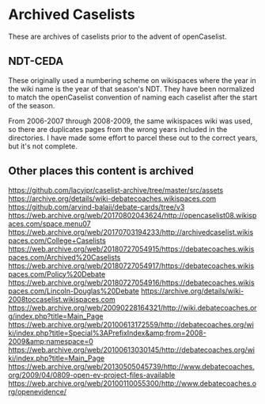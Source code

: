 # Archived Caselists

These are archives of caselists prior to the advent of openCaselist.

## NDT-CEDA

These originally used a numbering scheme on wikispaces where the year in the wiki name is the year of that season's NDT. They have been normalized to match the openCaselist convention of naming each caselist after the start of the season.

From 2006-2007 through 2008-2009, the same wikispaces wiki was used, so there are duplicates pages from the wrong years included in the directories. I have made some effort to parcel these out to the correct years, but it's not complete.

## Other places this content is archived
https://github.com/lacyjpr/caselist-archive/tree/master/src/assets
https://archive.org/details/wiki-debatecoaches.wikispaces.com
https://github.com/arvind-balaji/debate-cards/tree/v3
https://web.archive.org/web/20170802043624/http://opencaselist08.wikispaces.com/space.menu07
https://web.archive.org/web/20170703194233/http://archivedcaselist.wikispaces.com/College+Caselists
https://web.archive.org/web/20180727054915/https://debatecoaches.wikispaces.com/Archived%20Caselists
https://web.archive.org/web/20180727054917/https://debatecoaches.wikispaces.com/Policy%20Debate
https://web.archive.org/web/20180727054916/https://debatecoaches.wikispaces.com/Lincoln-Douglas%20Debate
https://archive.org/details/wiki-2008toccaselist.wikispaces.com
https://web.archive.org/web/20090228164321/http://wiki.debatecoaches.org/index.php?title=Main_Page
https://web.archive.org/web/20100613172559/http://debatecoaches.org/wiki/index.php?title=Special%3APrefixIndex&amp;from=2008-2009&amp;namespace=0
https://web.archive.org/web/20100613030145/http://debatecoaches.org/wiki/index.php?title=Main_Page
https://web.archive.org/web/20130505045739/http://www.debatecoaches.org/2009/04/0809-open-ev-project-files-available
https://web.archive.org/web/20100110055300/http://www.debatecoaches.org/openevidence/


